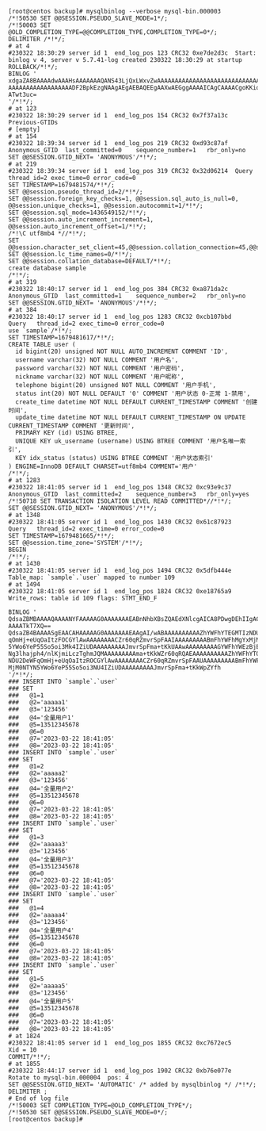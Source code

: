     [root@centos backup]# mysqlbinlog --verbose mysql-bin.000003
    /*!50530 SET @@SESSION.PSEUDO_SLAVE_MODE=1*/;
    /*!50003 SET @OLD_COMPLETION_TYPE=@@COMPLETION_TYPE,COMPLETION_TYPE=0*/;
    DELIMITER /*!*/;
    # at 4
    #230322 18:30:29 server id 1  end_log_pos 123 CRC32 0xe7de2d3c 	Start: binlog v 4, server v 5.7.41-log created 230322 18:30:29 at startup
    ROLLBACK/*!*/;
    BINLOG '
    xdgaZA8BAAAAdwAAAHsAAAAAAAQANS43LjQxLWxvZwAAAAAAAAAAAAAAAAAAAAAAAAAAAAAAAAAA
    AAAAAAAAAAAAAAAAAADF2BpkEzgNAAgAEgAEBAQEEgAAXwAEGggAAAAICAgCAAAACgoKKioAEjQA
    ATwt3uc=
    '/*!*/;
    # at 123
    #230322 18:30:29 server id 1  end_log_pos 154 CRC32 0x7f37a13c 	Previous-GTIDs
    # [empty]
    # at 154
    #230322 18:39:34 server id 1  end_log_pos 219 CRC32 0xd93c87af 	Anonymous_GTID	last_committed=0	sequence_number=1	rbr_only=no
    SET @@SESSION.GTID_NEXT= 'ANONYMOUS'/*!*/;
    # at 219
    #230322 18:39:34 server id 1  end_log_pos 319 CRC32 0x32d06214 	Query	thread_id=2	exec_time=0	error_code=0
    SET TIMESTAMP=1679481574/*!*/;
    SET @@session.pseudo_thread_id=2/*!*/;
    SET @@session.foreign_key_checks=1, @@session.sql_auto_is_null=0, @@session.unique_checks=1, @@session.autocommit=1/*!*/;
    SET @@session.sql_mode=1436549152/*!*/;
    SET @@session.auto_increment_increment=1, @@session.auto_increment_offset=1/*!*/;
    /*!\C utf8mb4 *//*!*/;
    SET @@session.character_set_client=45,@@session.collation_connection=45,@@session.collation_server=45/*!*/;
    SET @@session.lc_time_names=0/*!*/;
    SET @@session.collation_database=DEFAULT/*!*/;
    create database sample
    /*!*/;
    # at 319
    #230322 18:40:17 server id 1  end_log_pos 384 CRC32 0xa871da2c 	Anonymous_GTID	last_committed=1	sequence_number=2	rbr_only=no
    SET @@SESSION.GTID_NEXT= 'ANONYMOUS'/*!*/;
    # at 384
    #230322 18:40:17 server id 1  end_log_pos 1283 CRC32 0xcb107bbd 	Query	thread_id=2	exec_time=0	error_code=0
    use `sample`/*!*/;
    SET TIMESTAMP=1679481617/*!*/;
    CREATE TABLE user (
      id bigint(20) unsigned NOT NULL AUTO_INCREMENT COMMENT 'ID',
      username varchar(32) NOT NULL COMMENT '用户名',
      password varchar(32) NOT NULL COMMENT '用户密码',
      nickname varchar(32) NOT NULL COMMENT '用户昵称',
      telephone bigint(20) unsigned NOT NULL COMMENT '用户手机',
      status int(20) NOT NULL DEFAULT '0' COMMENT '用户状态 0-正常 1-禁用',
      create_time datetime NOT NULL DEFAULT CURRENT_TIMESTAMP COMMENT '创建时间',
      update_time datetime NOT NULL DEFAULT CURRENT_TIMESTAMP ON UPDATE CURRENT_TIMESTAMP COMMENT '更新时间',
      PRIMARY KEY (id) USING BTREE,
      UNIQUE KEY uk_username (username) USING BTREE COMMENT '用户名唯一索引',
      KEY idx_status (status) USING BTREE COMMENT '用户状态索引'
    ) ENGINE=InnoDB DEFAULT CHARSET=utf8mb4 COMMENT='用户'
    /*!*/;
    # at 1283
    #230322 18:41:05 server id 1  end_log_pos 1348 CRC32 0xc93e9c37 	Anonymous_GTID	last_committed=2	sequence_number=3	rbr_only=yes
    /*!50718 SET TRANSACTION ISOLATION LEVEL READ COMMITTED*//*!*/;
    SET @@SESSION.GTID_NEXT= 'ANONYMOUS'/*!*/;
    # at 1348
    #230322 18:41:05 server id 1  end_log_pos 1430 CRC32 0x61c87923 	Query	thread_id=2	exec_time=0	error_code=0
    SET TIMESTAMP=1679481665/*!*/;
    SET @@session.time_zone='SYSTEM'/*!*/;
    BEGIN
    /*!*/;
    # at 1430
    #230322 18:41:05 server id 1  end_log_pos 1494 CRC32 0x5dfb444e 	Table_map: `sample`.`user` mapped to number 109
    # at 1494
    #230322 18:41:05 server id 1  end_log_pos 1824 CRC32 0xe18765a9 	Write_rows: table id 109 flags: STMT_END_F
    
    BINLOG '
    QdsaZBMBAAAAQAAAANYFAAAAAG0AAAAAAAEABnNhbXBsZQAEdXNlcgAICA8PDwgDEhIIgACAAIAA
    AAAATkT7XQ==
    QdsaZB4BAAAASgEAACAHAAAAAG0AAAAAAAEAAgAI/wABAAAAAAAAAAZhYWFhYTEGMTIzNDU2DeWF
    qOmHj+eUqOaItzFOCGYlAwAAAAAAAACZr60qRZmvrSpFAAIAAAAAAAAABmFhYWFhMgYxMjM0NTYN
    5YWo6YeP55So5oi3Mk4IZiUDAAAAAAAAAJmvrSpFma+tKkUAAwAAAAAAAAAGYWFhYWEzBjEyMzQ1
    Ng3lhajph4/nlKjmiLczTghmJQMAAAAAAAAAma+tKkWZr60qRQAEAAAAAAAAAAZhYWFhYTQGMTIz
    NDU2DeWFqOmHj+eUqOaItzROCGYlAwAAAAAAAACZr60qRZmvrSpFAAUAAAAAAAAABmFhYWFhNQYx
    MjM0NTYN5YWo6YeP55So5oi3NU4IZiUDAAAAAAAAAJmvrSpFma+tKkWpZYfh
    '/*!*/;
    ### INSERT INTO `sample`.`user`
    ### SET
    ###   @1=1
    ###   @2='aaaaa1'
    ###   @3='123456'
    ###   @4='全量用户1'
    ###   @5=13512345678
    ###   @6=0
    ###   @7='2023-03-22 18:41:05'
    ###   @8='2023-03-22 18:41:05'
    ### INSERT INTO `sample`.`user`
    ### SET
    ###   @1=2
    ###   @2='aaaaa2'
    ###   @3='123456'
    ###   @4='全量用户2'
    ###   @5=13512345678
    ###   @6=0
    ###   @7='2023-03-22 18:41:05'
    ###   @8='2023-03-22 18:41:05'
    ### INSERT INTO `sample`.`user`
    ### SET
    ###   @1=3
    ###   @2='aaaaa3'
    ###   @3='123456'
    ###   @4='全量用户3'
    ###   @5=13512345678
    ###   @6=0
    ###   @7='2023-03-22 18:41:05'
    ###   @8='2023-03-22 18:41:05'
    ### INSERT INTO `sample`.`user`
    ### SET
    ###   @1=4
    ###   @2='aaaaa4'
    ###   @3='123456'
    ###   @4='全量用户4'
    ###   @5=13512345678
    ###   @6=0
    ###   @7='2023-03-22 18:41:05'
    ###   @8='2023-03-22 18:41:05'
    ### INSERT INTO `sample`.`user`
    ### SET
    ###   @1=5
    ###   @2='aaaaa5'
    ###   @3='123456'
    ###   @4='全量用户5'
    ###   @5=13512345678
    ###   @6=0
    ###   @7='2023-03-22 18:41:05'
    ###   @8='2023-03-22 18:41:05'
    # at 1824
    #230322 18:41:05 server id 1  end_log_pos 1855 CRC32 0xc7672ec5 	Xid = 10
    COMMIT/*!*/;
    # at 1855
    #230322 18:44:17 server id 1  end_log_pos 1902 CRC32 0xb76e077e 	Rotate to mysql-bin.000004  pos: 4
    SET @@SESSION.GTID_NEXT= 'AUTOMATIC' /* added by mysqlbinlog */ /*!*/;
    DELIMITER ;
    # End of log file
    /*!50003 SET COMPLETION_TYPE=@OLD_COMPLETION_TYPE*/;
    /*!50530 SET @@SESSION.PSEUDO_SLAVE_MODE=0*/;
    [root@centos backup]#